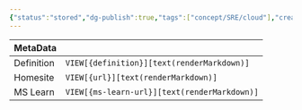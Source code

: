 ```yaml
---
{"status":"stored","dg-publish":true,"tags":["concept/SRE/cloud"],"creation_date":"2024-05-07 20:42","definition":"undefined","ms-learn-url":"undefined","url":"undefined","aliases":null,"permalink":"/concepts/cold-start/","dgPassFrontmatter":true}
---
```



| MetaData   |                                              |
| ---------- | -------------------------------------------- |
| Definition | `VIEW[{definition}][text(renderMarkdown)]`   |
| Homesite   | `VIEW[{url}][text(renderMarkdown)]`          |
| MS Learn   | `VIEW[{ms-learn-url}][text(renderMarkdown)]` |
